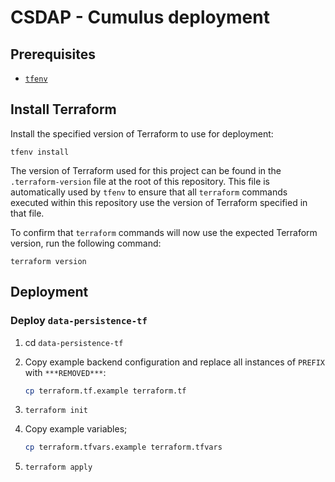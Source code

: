 # CSDAP - Cumulus deployment

## Prerequisites

- [`tfenv`](https://github.com/tfutils/tfenv)

## Install Terraform

Install the specified version of Terraform to use for deployment:

```plain
tfenv install
```

The version of Terraform used for this project can be found in the
`.terraform-version` file at the root of this repository.  This file is
automatically used by `tfenv` to ensure that all `terraform` commands executed
within this repository use the version of Terraform specified in that file.

To confirm that `terraform` commands will now use the expected Terraform
version, run the following command:

```plain
terraform version
```

## Deployment

### Deploy `data-persistence-tf`

1. cd `data-persistence-tf`
2. Copy example backend configuration and replace all instances of `PREFIX` with `***REMOVED***`:

    ```bash
    cp terraform.tf.example terraform.tf
    ```

3. `terraform init`
4. Copy example variables;

    ```bash
    cp terraform.tfvars.example terraform.tfvars
    ```

5. `terraform apply`
